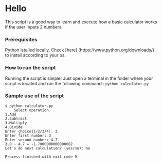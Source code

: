 # Hello 
This script is a good way to learn and execute how a basic calculator works if the user inputs 2 numbers.

### Prerequisites 
Python istalled locally.
Check [here] (https://www.python.org/downloads/) to install according to your os.

### How to run the script 
Running the script is simple! Just open a terminal in the folder where your script is located and run the following command :
`python calculator.py`
### Sample use of the script
```
$ python calculator.py
    Select operation.
1.Add
2.Subtract
3.Multiply
4.Divide
Enter choice(1/2/3/4): 2
Enter first number: 3
Enter second number: 4.7
3.0 - 4.7 = -1.7000000000000002
Let's do next calculation? (yes/no): no

Process finished with exit code 0
